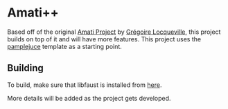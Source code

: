 Amati++
============

Based off of the original [Amati Project](https://github.com/glocq/Amati) by [Grégoire Locqueville](https://github.com/glocq), this project builds on top of it
and will have more features. 
This project uses the [pamplejuce](https://github.com/sudara/pamplejuce) template as a starting point.

Building
--------
To build, make sure that libfaust is installed from [here](https://faust.grame.fr/downloads/).


More details will be added as the project gets developed.